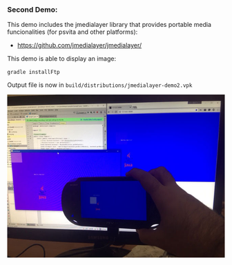 ### Second Demo:

This demo includes the jmedialayer library that provides portable media funcionalities (for psvita and other platforms):

* https://github.com/jmedialayer/jmedialayer/

This demo is able to display an image:

```
gradle installFtp
```

Output file is now in `build/distributions/jmedialayer-demo2.vpk`

![](screenshot.jpg)